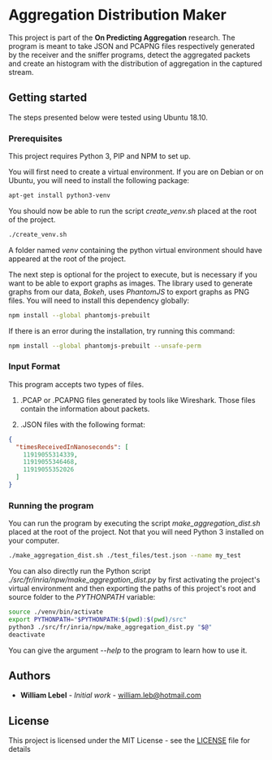 # Aggregation Distribution Maker

This project is part of the **On Predicting Aggregation** research. The program is meant to take JSON and PCAPNG files respectively generated by the receiver and the sniffer programs, detect the aggregated packets and create an histogram with the distribution of aggregation in the captured stream.

## Getting started

The steps presented below were tested using Ubuntu 18.10.

### Prerequisites

This project requires Python 3, PIP and NPM to set up.  

You will first need to create a virtual environment. If you are on Debian or on Ubuntu, you will need to install the following package:

```bash
apt-get install python3-venv
```

You should now be able to run the script _create_venv.sh_ placed at the root of the project.

```bash
./create_venv.sh
```

A folder named _venv_ containing the python virtual environment should have appeared at the root of the project.  

The next step is optional for the project to execute, but is necessary if you want to be able to export graphs as images. The library used to generate graphs from our data, _Bokeh_, uses _PhantomJS_ to export graphs as PNG files. You will need to install this dependency globally:

```bash
npm install --global phantomjs-prebuilt
```

If there is an error during the installation, try running this command:

```bash
npm install --global phantomjs-prebuilt --unsafe-perm
```

### Input Format

This program accepts two types of files.

1. .PCAP or .PCAPNG files generated by tools like Wireshark. Those files contain the information about packets.

1. .JSON files with the following format:

```json
{
  "timesReceivedInNanoseconds": [
    11919055314339,
    11919055346468,
    11919055352026 
  ]
}
```

### Running the program

You can run the program by executing the script _make_aggregation_dist.sh_ placed at the root of the project. Not that you will need Python 3 installed on your computer.

```bash
./make_aggregation_dist.sh ./test_files/test.json --name my_test
```

You can also directly run the Python script _./src/fr/inria/npw/make_aggregation_dist.py_ by first activating the project's virtual environment and then exporting the paths of this project's root and source folder to the _PYTHONPATH_ variable:

```bash
source ./venv/bin/activate
export PYTHONPATH="$PYTHONPATH:$(pwd):$(pwd)/src"
python3 ./src/fr/inria/npw/make_aggregation_dist.py "$@"
deactivate
```

You can give the argument _--help_ to the program to learn how to use it.

## Authors

* **William Lebel** - *Initial work* - william.leb@hotmail.com

## License

This project is licensed under the MIT License - see the [LICENSE](LICENSE) file for details